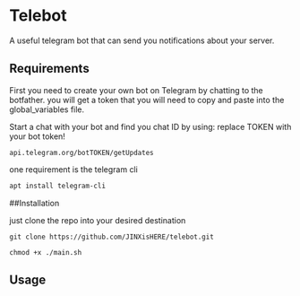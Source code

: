 # Telebot

A useful telegram bot that can send you notifications about your server.
## Requirements 

First you need to create your own bot on Telegram by chatting to the botfather.
you will get a token that you will need to copy and paste into the global_variables file.


Start a chat with your bot and find you chat ID by using:
replace TOKEN with your bot token!
```
api.telegram.org/botTOKEN/getUpdates
``` 

one requirement is the telegram cli 

```bash
apt install telegram-cli
```
##Installation

just clone the repo into your desired destination

```
git clone https://github.com/JINXisHERE/telebot.git
```
```
chmod +x ./main.sh
```

## Usage
